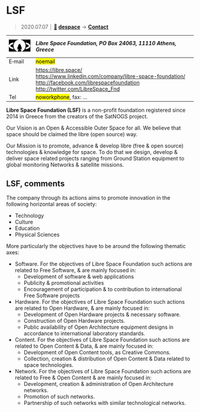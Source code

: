 # LSF
> 2020.07.07 ┊ **[🚀](../index/index.md) [despace](index.md)** → **[Contact](contact.md)**

|[![](f/contact/l/lsf_logo1_thumb.png)](f/contact/l/lsf_logo1.png)|*Libre Space Foundation, PO Box 24063, 11110 Athens, Greece*|
|:--|:--|
|E‑mail| <mark>noemail</mark> |
|Link| <https://libre.space/><br> <https://www.linkedin.com/company/libre-space-foundation/><br> <http://facebook.com/librespacefoundation><br> <http://twitter.com/LibreSpace_Fnd> |
|Tel| <mark>noworkphone</mark>, fax: … |

**Libre Space Foundation (LSF)** is a non-profit foundation registered since 2014 in Greece from the creators of the SatNOGS project.

Our Vision is an Open & Accessible Outer Space for all. We believe that space should be claimed the libre (open source) way.

Our Mission is to promote, advance & develop libre (free & open source) technologies & knowledge for space. To do that we design, develop & deliver space related projects ranging from Ground Station equipment to global monitoring Networks & satellite missions.

<p style="page-break-after:always"> </p>

## LSF, comments

The company through its actions aims to promote innovation in the following horizontal areas of society:

   - Technology
   - Culture
   - Education
   - Physical Sciences

More particularly the objectives have to be around the following thematic axes:

   - Software. For the objectives of Libre Space Foundation such actions are related to Free Software, & are mainly focused in:
      - Development of software & web applications
      - Publicity & promotional activities
      - Encouragement of participation & to contribution to international Free Software projects
   - Hardware. For the objectives of Libre Space Foundation such actions are related to Open Hardware, & are mainly focused in:
      - Development of Open Hardware projects & necessary software.
      - Construction of Open Hardware projects.
      - Public availability of Open Architecture equipment designs in accordance to international laboratory standards.
   - Content. For the objectives of Libre Space Foundation such actions are related to Open Content & Data, & are mainly focused in:
      - Development of Open Content tools, as Creative Commons.
      - Collection, creation & distribution of Open Content & Data related to space technologies.
   - Network. For the objectives of Libre Space Foundation such actions are related to Free & Open Content & are mainly focused in:
      - Development, creation & administration of Open Architecture networks.
      - Promotion of such networks.
      - Partnership of such networks with similar technological networks.
